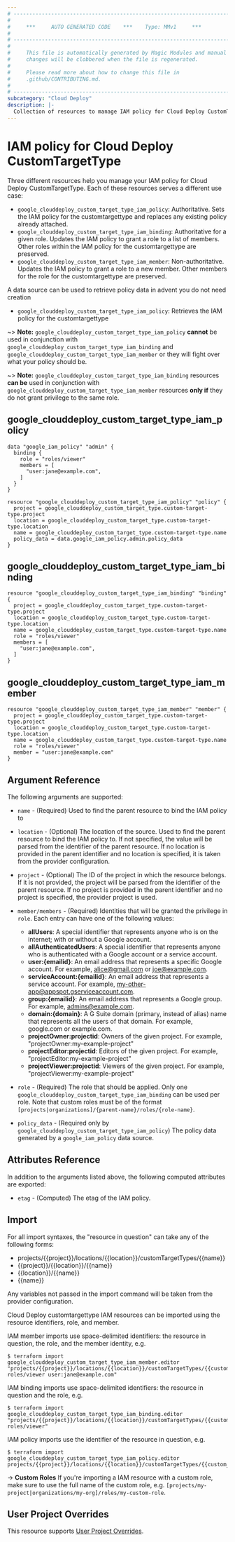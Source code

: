 ```yaml
---
# ----------------------------------------------------------------------------
#
#     ***     AUTO GENERATED CODE    ***    Type: MMv1     ***
#
# ----------------------------------------------------------------------------
#
#     This file is automatically generated by Magic Modules and manual
#     changes will be clobbered when the file is regenerated.
#
#     Please read more about how to change this file in
#     .github/CONTRIBUTING.md.
#
# ----------------------------------------------------------------------------
subcategory: "Cloud Deploy"
description: |-
  Collection of resources to manage IAM policy for Cloud Deploy CustomTargetType
---
```


# IAM policy for Cloud Deploy CustomTargetType
Three different resources help you manage your IAM policy for Cloud Deploy CustomTargetType. Each of these resources serves a different use case:

* `google_clouddeploy_custom_target_type_iam_policy`: Authoritative. Sets the IAM policy for the customtargettype and replaces any existing policy already attached.
* `google_clouddeploy_custom_target_type_iam_binding`: Authoritative for a given role. Updates the IAM policy to grant a role to a list of members. Other roles within the IAM policy for the customtargettype are preserved.
* `google_clouddeploy_custom_target_type_iam_member`: Non-authoritative. Updates the IAM policy to grant a role to a new member. Other members for the role for the customtargettype are preserved.

A data source can be used to retrieve policy data in advent you do not need creation

* `google_clouddeploy_custom_target_type_iam_policy`: Retrieves the IAM policy for the customtargettype

~> **Note:** `google_clouddeploy_custom_target_type_iam_policy` **cannot** be used in conjunction with `google_clouddeploy_custom_target_type_iam_binding` and `google_clouddeploy_custom_target_type_iam_member` or they will fight over what your policy should be.

~> **Note:** `google_clouddeploy_custom_target_type_iam_binding` resources **can be** used in conjunction with `google_clouddeploy_custom_target_type_iam_member` resources **only if** they do not grant privilege to the same role.



## google_clouddeploy_custom_target_type_iam_policy

```hcl
data "google_iam_policy" "admin" {
  binding {
    role = "roles/viewer"
    members = [
      "user:jane@example.com",
    ]
  }
}

resource "google_clouddeploy_custom_target_type_iam_policy" "policy" {
  project = google_clouddeploy_custom_target_type.custom-target-type.project
  location = google_clouddeploy_custom_target_type.custom-target-type.location
  name = google_clouddeploy_custom_target_type.custom-target-type.name
  policy_data = data.google_iam_policy.admin.policy_data
}
```

## google_clouddeploy_custom_target_type_iam_binding

```hcl
resource "google_clouddeploy_custom_target_type_iam_binding" "binding" {
  project = google_clouddeploy_custom_target_type.custom-target-type.project
  location = google_clouddeploy_custom_target_type.custom-target-type.location
  name = google_clouddeploy_custom_target_type.custom-target-type.name
  role = "roles/viewer"
  members = [
    "user:jane@example.com",
  ]
}
```

## google_clouddeploy_custom_target_type_iam_member

```hcl
resource "google_clouddeploy_custom_target_type_iam_member" "member" {
  project = google_clouddeploy_custom_target_type.custom-target-type.project
  location = google_clouddeploy_custom_target_type.custom-target-type.location
  name = google_clouddeploy_custom_target_type.custom-target-type.name
  role = "roles/viewer"
  member = "user:jane@example.com"
}
```


## Argument Reference

The following arguments are supported:

* `name` - (Required) Used to find the parent resource to bind the IAM policy to
* `location` - (Optional) The location of the source. Used to find the parent resource to bind the IAM policy to. If not specified,
  the value will be parsed from the identifier of the parent resource. If no location is provided in the parent identifier and no
  location is specified, it is taken from the provider configuration.

* `project` - (Optional) The ID of the project in which the resource belongs.
    If it is not provided, the project will be parsed from the identifier of the parent resource. If no project is provided in the parent identifier and no project is specified, the provider project is used.

* `member/members` - (Required) Identities that will be granted the privilege in `role`.
  Each entry can have one of the following values:
  * **allUsers**: A special identifier that represents anyone who is on the internet; with or without a Google account.
  * **allAuthenticatedUsers**: A special identifier that represents anyone who is authenticated with a Google account or a service account.
  * **user:{emailid}**: An email address that represents a specific Google account. For example, alice@gmail.com or joe@example.com.
  * **serviceAccount:{emailid}**: An email address that represents a service account. For example, my-other-app@appspot.gserviceaccount.com.
  * **group:{emailid}**: An email address that represents a Google group. For example, admins@example.com.
  * **domain:{domain}**: A G Suite domain (primary, instead of alias) name that represents all the users of that domain. For example, google.com or example.com.
  * **projectOwner:projectid**: Owners of the given project. For example, "projectOwner:my-example-project"
  * **projectEditor:projectid**: Editors of the given project. For example, "projectEditor:my-example-project"
  * **projectViewer:projectid**: Viewers of the given project. For example, "projectViewer:my-example-project"

* `role` - (Required) The role that should be applied. Only one
    `google_clouddeploy_custom_target_type_iam_binding` can be used per role. Note that custom roles must be of the format
    `[projects|organizations]/{parent-name}/roles/{role-name}`.

* `policy_data` - (Required only by `google_clouddeploy_custom_target_type_iam_policy`) The policy data generated by
  a `google_iam_policy` data source.

## Attributes Reference

In addition to the arguments listed above, the following computed attributes are
exported:

* `etag` - (Computed) The etag of the IAM policy.

## Import

For all import syntaxes, the "resource in question" can take any of the following forms:

* projects/{{project}}/locations/{{location}}/customTargetTypes/{{name}}
* {{project}}/{{location}}/{{name}}
* {{location}}/{{name}}
* {{name}}

Any variables not passed in the import command will be taken from the provider configuration.

Cloud Deploy customtargettype IAM resources can be imported using the resource identifiers, role, and member.

IAM member imports use space-delimited identifiers: the resource in question, the role, and the member identity, e.g.
```
$ terraform import google_clouddeploy_custom_target_type_iam_member.editor "projects/{{project}}/locations/{{location}}/customTargetTypes/{{custom_target_type}} roles/viewer user:jane@example.com"
```

IAM binding imports use space-delimited identifiers: the resource in question and the role, e.g.
```
$ terraform import google_clouddeploy_custom_target_type_iam_binding.editor "projects/{{project}}/locations/{{location}}/customTargetTypes/{{custom_target_type}} roles/viewer"
```

IAM policy imports use the identifier of the resource in question, e.g.
```
$ terraform import google_clouddeploy_custom_target_type_iam_policy.editor projects/{{project}}/locations/{{location}}/customTargetTypes/{{custom_target_type}}
```

-> **Custom Roles** If you're importing a IAM resource with a custom role, make sure to use the
 full name of the custom role, e.g. `[projects/my-project|organizations/my-org]/roles/my-custom-role`.

## User Project Overrides

This resource supports [User Project Overrides](https://registry.terraform.io/providers/hashicorp/google/latest/docs/guides/provider_reference#user_project_override).
